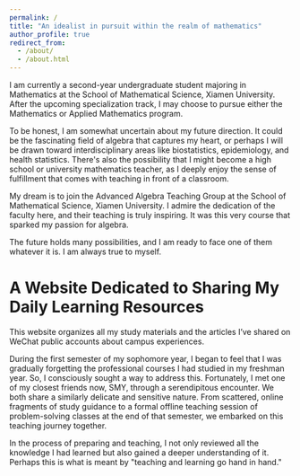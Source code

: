 ```yaml
---
permalink: /
title: "An idealist in pursuit within the realm of mathematics"
author_profile: true
redirect_from: 
  - /about/
  - /about.html
---
```


I am currently a second-year undergraduate student majoring in Mathematics at the School of Mathematical Science, Xiamen University. After the upcoming specialization track, I may choose to pursue either the Mathematics or Applied Mathematics program.

To be honest, I am somewhat uncertain about my future direction. It could be the fascinating field of algebra that captures my heart, or perhaps I will be drawn toward interdisciplinary areas like biostatistics, epidemiology, and health statistics. There's also the possibility that I might become a high school or university mathematics teacher, as I deeply enjoy the sense of fulfillment that comes with teaching in front of a classroom.

My dream is to join the Advanced Algebra Teaching Group at the School of Mathematical Science, Xiamen University. I admire the dedication of the faculty here, and their teaching is truly inspiring. It was this very course that sparked my passion for algebra. 

The future holds many possibilities, and I am ready to face one of them whatever it is. I am always true to myself.


A Website Dedicated to Sharing My Daily Learning Resources
======

This website organizes all my study materials and the articles I’ve shared on WeChat public accounts about campus experiences. 

During the first semester of my sophomore year, I began to feel that I was gradually forgetting the professional courses I had studied in my freshman year. So, I consciously sought a way to address this. Fortunately, I met one of my closest friends now, SMY, through a serendipitous encounter. We both share a similarly delicate and sensitive nature. From scattered, online fragments of study guidance to a formal offline teaching session of problem-solving classes at the end of that semester, we embarked on this teaching journey together.

In the process of preparing and teaching, I not only reviewed all the knowledge I had learned but also gained a deeper understanding of it. Perhaps this is what is meant by "teaching and learning go hand in hand."

